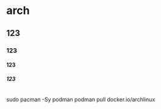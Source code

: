 # arch
## 123
### 123
#### 123
##### 123
```

```
sudo pacman -Sy podman
podman pull docker.io/archlinux  
```
